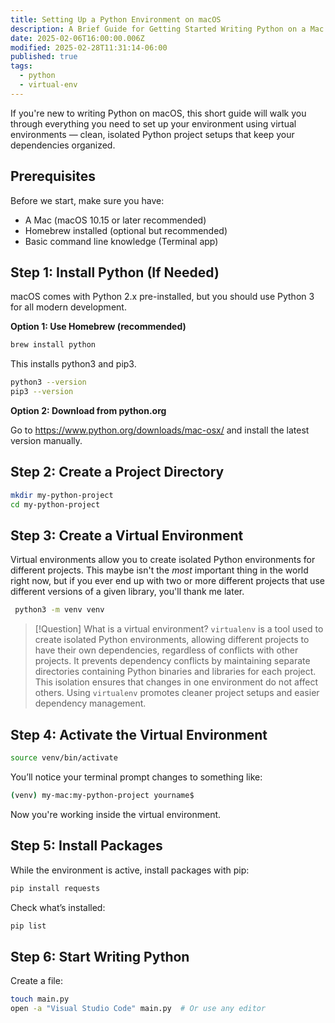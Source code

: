 ```yaml
---
title: Setting Up a Python Environment on macOS
description: A Brief Guide for Getting Started Writing Python on a Mac (with Virtual Environments).
date: 2025-02-06T16:00:00.006Z
modified: 2025-02-28T11:31:14-06:00
published: true
tags:
  - python
  - virtual-env
---
```


If you're new to writing Python on macOS, this short guide will walk you through everything you need to set up your environment using virtual environments — clean, isolated Python project setups that keep your dependencies organized.

## Prerequisites

Before we start, make sure you have:

- A Mac (macOS 10.15 or later recommended)
- Homebrew installed (optional but recommended)
- Basic command line knowledge (Terminal app)

##  Step 1: Install Python (If Needed)

macOS comes with Python 2.x pre-installed, but you should use Python 3 for all modern development.

<b>Option 1: Use Homebrew (recommended)</b>

```sh
brew install python
```

This installs python3 and pip3.

```sh
python3 --version
pip3 --version
```
<b>Option 2: Download from python.org</b>

Go to https://www.python.org/downloads/mac-osx/ and install the latest version manually.


## Step 2: Create a Project Directory

```sh
mkdir my-python-project
cd my-python-project

```

## Step 3: Create a Virtual Environment

Virtual environments allow you to create isolated Python environments for different projects. This maybe isn't the _most_ important thing in the world right now, but if you ever end up with two or more different projects that use different versions of a given library, you'll thank me later.

```sh
 python3 -m venv venv
```

> [!Question] What is a virtual environment?
> `virtualenv` is a tool used to create isolated Python environments, allowing different projects to have their own dependencies, regardless of conflicts with other projects. It prevents dependency conflicts by maintaining separate directories containing Python binaries and libraries for each project. This isolation ensures that changes in one environment do not affect others. Using `virtualenv` promotes cleaner project setups and easier dependency management.

## Step 4: Activate the Virtual Environment

```sh
source venv/bin/activate
```
You’ll notice your terminal prompt changes to something like:
```sh
(venv) my-mac:my-python-project yourname$

```
Now you're working inside the virtual environment.

## Step 5: Install Packages

While the environment is active, install packages with pip:
```sh
pip install requests
```

Check what’s installed:

```sh
pip list
```

## Step 6: Start Writing Python

Create a file:

```sh
touch main.py
open -a "Visual Studio Code" main.py  # Or use any editor

```
